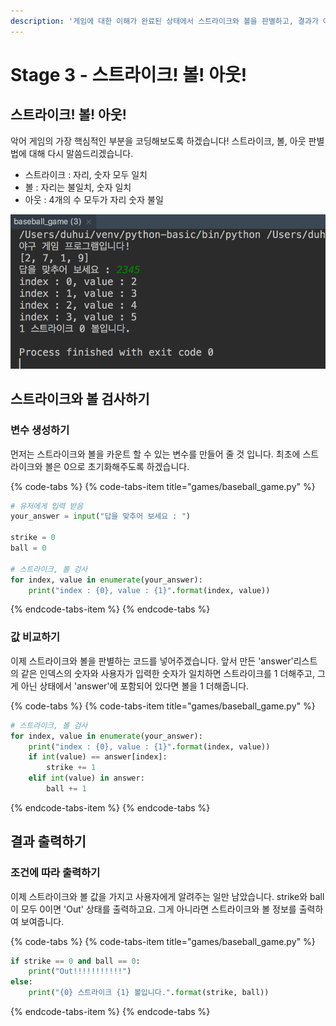 ```yaml
---
description: '게임에 대한 이해가 완료된 상태에서 스트라이크와 볼을 판별하고, 결과가 어떻게 나오는지 출력해봅니다.'
---
```


# Stage 3 - 스트라이크! 볼! 아웃!

## 스트라이크! 볼! 아웃!

악어 게임의 가장 핵심적인 부분을 코딩해보도록 하겠습니다! 스트라이크, 볼, 아웃 판별법에 대해 다시 말씀드리겠습니다.

* 스트라이크 : 자리, 숫자 모두 일치
* 볼 : 자리는 불일치, 숫자 일치
* 아웃 : 4개의 수 모두가 자리 숫자 불일

![&#xC2A4;&#xD2B8;&#xB77C;&#xC774;&#xD06C; &#xBCFC; &#xD310;&#xBCC4;](../.gitbook/assets/image%20%2819%29.png)

## 스트라이크와 볼 검사하기

### 변수 생성하기

먼저는 스트라이크와 볼을 카운트 할 수 있는 변수를 만들어 줄 것 입니다. 최초에 스트라이크와 볼은 0으로 초기화해주도록 하겠습니다.

{% code-tabs %}
{% code-tabs-item title="games/baseball\_game.py" %}
```python
# 유저에게 입력 받음
your_answer = input("답을 맞추어 보세요 : ")

strike = 0
ball = 0

# 스트라이크, 볼 검사
for index, value in enumerate(your_answer):
    print("index : {0}, value : {1}".format(index, value))
```
{% endcode-tabs-item %}
{% endcode-tabs %}

### 값 비교하기

이제 스트라이크와 볼을 판별하는 코드를 넣어주겠습니다. 앞서 만든 'answer'리스트의 같은 인덱스의 숫자와 사용자가 입력한 숫자가 일치하면 스트라이크를 1 더해주고, 그게 아닌 상태에서 'answer'에 포함되어 있다면 볼을 1 더해줍니다.

{% code-tabs %}
{% code-tabs-item title="games/baseball\_game.py" %}
```python
# 스트라이크, 볼 검사
for index, value in enumerate(your_answer):
    print("index : {0}, value : {1}".format(index, value))
    if int(value) == answer[index]:
        strike += 1
    elif int(value) in answer:
        ball += 1
```
{% endcode-tabs-item %}
{% endcode-tabs %}

## 결과 출력하기

### 조건에 따라 출력하기 

이제 스트라이크와 볼 값을 가지고 사용자에게 알려주는 일만 남았습니다. strike와 ball이 모두 0이면 'Out' 상태를 출력하고요. 그게 아니라면 스트라이크와 볼 정보를 출력하여 보여줍니다.

{% code-tabs %}
{% code-tabs-item title="games/baseball\_game.py" %}
```python
if strike == 0 and ball == 0:
    print("Out!!!!!!!!!!!")
else:
    print("{0} 스트라이크 {1} 볼입니다.".format(strike, ball))
```
{% endcode-tabs-item %}
{% endcode-tabs %}

